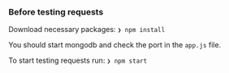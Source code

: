 ### Before testing requests

Download necessary packages:
```❯ npm install```

You should start mongodb and check the port in the `app.js` file.

To start testing requests run:
```❯ npm start```
